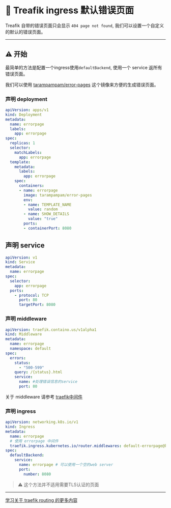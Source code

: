# 🦦 Treafik ingress 默认错误页面 

Treafik 自带的错误页面只会显示 ```404 page not found```, 我们可以设置一个自定义的默认的错误页面。

---

## ⚠️ 开始

最简单的方法是配置一个ingress使用```defaultBackend```, 使用一个 service 返所有错误页面。

我们可以使用 [tarampampam/error-pages](https://hub.docker.com/r/tarampampam/error-pages) 这个镜像来方便的生成错误页面。

### 声明 deployment
``` yaml
apiVersion: apps/v1
kind: Deployment
metadata:
  name: errorpage
  labels:
    app: errorpage
spec:
  replicas: 1
  selector:
    matchLabels:
      app: errorpage
  template:
    metadata:
      labels:
        app: errorpage
    spec:
      containers:
      - name: errorpage
        image: tarampampam/error-pages
        env:
        - name: TEMPLATE_NAME
          value: random
        - name: SHOW_DETAILS
          value: "true"
        ports:
        - containerPort: 8080
```

## 声明 service
``` yaml
apiVersion: v1
kind: Service
metadata:
  name: errorpage
spec:
  selector:
    app: errorpage
  ports:
    - protocol: TCP
      port: 80
      targetPort: 8080
```

### 声明 middleware
```yaml
apiVersion: traefik.containo.us/v1alpha1
kind: Middleware
metadata:
  name: errorpage
  namespace: default
spec:
  errors:
    status:
      - "500-599"
    query: /{status}.html
    service:
      name: #处理错误信息的service
      port: 80
```
关于 middleware 请参考 [traefik中间件](traefik中间件.md)

### 声明 ingress
``` yaml
apiVersion: networking.k8s.io/v1
kind: Ingress
metadata:
  name: errorpage
  # 使用 errorpage 中间件
  traefik.ingress.kubernetes.io/router.middlewares: default-errorpage@kubernetescrd
spec:
  defaultBackend:
    service:
      name: errorpage # 可以使用一个空的web server
      port:
        number: 8080
```

> ⚠️ 这个方法并不适用需要TLS认证的页面

---

[学习关于 traefik routing 的更多内容](https://doc.traefik.io/traefik/routing/providers/kubernetes-ingress/)